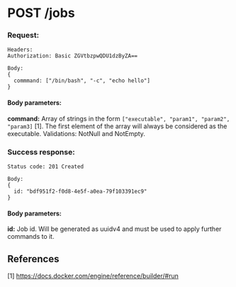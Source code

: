 # POST /jobs

### Request:
```
Headers:
Authorization: Basic ZGVtbzpwQDU1dzByZA==

Body:
{
  commmand: ["/bin/bash", "-c", "echo hello"]
}
```

#### Body parameters:

<strong>command:</strong> Array of strings in the form `["executable", "param1", "param2", "param3]` [1]. The first element
of the array will always be considered as the executable. Validations: NotNull and NotEmpty.

### Success response:
```
Status code: 201 Created

Body:
{
  id: "bdf951f2-f0d8-4e5f-a0ea-79f103391ec9"
}
```

#### Body parameters:

<strong>id:</strong> Job id. Will be generated as uuidv4 and must be used to apply further commands to it.

## References

[1] https://docs.docker.com/engine/reference/builder/#run